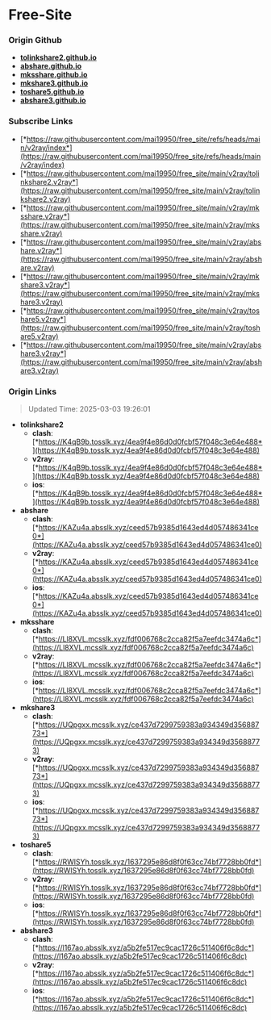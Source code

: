 # Free-Site

### Origin Github

- [**tolinkshare2.github.io**](https://github.com/tolinkshare2/tolinkshare2.github.io)
- [**abshare.github.io**](https://github.com/abshare/abshare.github.io)
- [**mksshare.github.io**](https://github.com/mksshare/mksshare.github.io)
- [**mkshare3.github.io**](https://github.com/mkshare3/mkshare3.github.io)
- [**toshare5.github.io**](https://github.com/toshare5/toshare5.github.io)
- [**abshare3.github.io**](https://github.com/abshare3/abshare3.github.io)

### Subscribe Links

- [*https://raw.githubusercontent.com/mai19950/free_site/refs/heads/main/v2ray/index*](https://raw.githubusercontent.com/mai19950/free_site/refs/heads/main/v2ray/index)
- [*https://raw.githubusercontent.com/mai19950/free_site/main/v2ray/tolinkshare2.v2ray*](https://raw.githubusercontent.com/mai19950/free_site/main/v2ray/tolinkshare2.v2ray)
- [*https://raw.githubusercontent.com/mai19950/free_site/main/v2ray/mksshare.v2ray*](https://raw.githubusercontent.com/mai19950/free_site/main/v2ray/mksshare.v2ray)
- [*https://raw.githubusercontent.com/mai19950/free_site/main/v2ray/abshare.v2ray*](https://raw.githubusercontent.com/mai19950/free_site/main/v2ray/abshare.v2ray)
- [*https://raw.githubusercontent.com/mai19950/free_site/main/v2ray/mkshare3.v2ray*](https://raw.githubusercontent.com/mai19950/free_site/main/v2ray/mkshare3.v2ray)
- [*https://raw.githubusercontent.com/mai19950/free_site/main/v2ray/toshare5.v2ray*](https://raw.githubusercontent.com/mai19950/free_site/main/v2ray/toshare5.v2ray)
- [*https://raw.githubusercontent.com/mai19950/free_site/main/v2ray/abshare3.v2ray*](https://raw.githubusercontent.com/mai19950/free_site/main/v2ray/abshare3.v2ray)

### Origin Links

> Updated Time: 2025-03-03 19:26:01

- **tolinkshare2**
  - **clash**: [*https://K4qB9b.tosslk.xyz/4ea9f4e86d0d0fcbf57f048c3e64e488*](https://K4qB9b.tosslk.xyz/4ea9f4e86d0d0fcbf57f048c3e64e488)
  - **v2ray**: [*https://K4qB9b.tosslk.xyz/4ea9f4e86d0d0fcbf57f048c3e64e488*](https://K4qB9b.tosslk.xyz/4ea9f4e86d0d0fcbf57f048c3e64e488)
  - **ios**: [*https://K4qB9b.tosslk.xyz/4ea9f4e86d0d0fcbf57f048c3e64e488*](https://K4qB9b.tosslk.xyz/4ea9f4e86d0d0fcbf57f048c3e64e488)
- **abshare**
  - **clash**: [*https://KAZu4a.absslk.xyz/ceed57b9385d1643ed4d057486341ce0*](https://KAZu4a.absslk.xyz/ceed57b9385d1643ed4d057486341ce0)
  - **v2ray**: [*https://KAZu4a.absslk.xyz/ceed57b9385d1643ed4d057486341ce0*](https://KAZu4a.absslk.xyz/ceed57b9385d1643ed4d057486341ce0)
  - **ios**: [*https://KAZu4a.absslk.xyz/ceed57b9385d1643ed4d057486341ce0*](https://KAZu4a.absslk.xyz/ceed57b9385d1643ed4d057486341ce0)
- **mksshare**
  - **clash**: [*https://Ll8XVL.mcsslk.xyz/fdf006768c2cca82f5a7eefdc3474a6c*](https://Ll8XVL.mcsslk.xyz/fdf006768c2cca82f5a7eefdc3474a6c)
  - **v2ray**: [*https://Ll8XVL.mcsslk.xyz/fdf006768c2cca82f5a7eefdc3474a6c*](https://Ll8XVL.mcsslk.xyz/fdf006768c2cca82f5a7eefdc3474a6c)
  - **ios**: [*https://Ll8XVL.mcsslk.xyz/fdf006768c2cca82f5a7eefdc3474a6c*](https://Ll8XVL.mcsslk.xyz/fdf006768c2cca82f5a7eefdc3474a6c)
- **mkshare3**
  - **clash**: [*https://UQpgxx.mcsslk.xyz/ce437d7299759383a934349d35688773*](https://UQpgxx.mcsslk.xyz/ce437d7299759383a934349d35688773)
  - **v2ray**: [*https://UQpgxx.mcsslk.xyz/ce437d7299759383a934349d35688773*](https://UQpgxx.mcsslk.xyz/ce437d7299759383a934349d35688773)
  - **ios**: [*https://UQpgxx.mcsslk.xyz/ce437d7299759383a934349d35688773*](https://UQpgxx.mcsslk.xyz/ce437d7299759383a934349d35688773)
- **toshare5**
  - **clash**: [*https://RWlSYh.tosslk.xyz/1637295e86d8f0f63cc74bf7728bb0fd*](https://RWlSYh.tosslk.xyz/1637295e86d8f0f63cc74bf7728bb0fd)
  - **v2ray**: [*https://RWlSYh.tosslk.xyz/1637295e86d8f0f63cc74bf7728bb0fd*](https://RWlSYh.tosslk.xyz/1637295e86d8f0f63cc74bf7728bb0fd)
  - **ios**: [*https://RWlSYh.tosslk.xyz/1637295e86d8f0f63cc74bf7728bb0fd*](https://RWlSYh.tosslk.xyz/1637295e86d8f0f63cc74bf7728bb0fd)
- **abshare3**
  - **clash**: [*https://l167ao.absslk.xyz/a5b2fe517ec9cac1726c511406f6c8dc*](https://l167ao.absslk.xyz/a5b2fe517ec9cac1726c511406f6c8dc)
  - **v2ray**: [*https://l167ao.absslk.xyz/a5b2fe517ec9cac1726c511406f6c8dc*](https://l167ao.absslk.xyz/a5b2fe517ec9cac1726c511406f6c8dc)
  - **ios**: [*https://l167ao.absslk.xyz/a5b2fe517ec9cac1726c511406f6c8dc*](https://l167ao.absslk.xyz/a5b2fe517ec9cac1726c511406f6c8dc)
